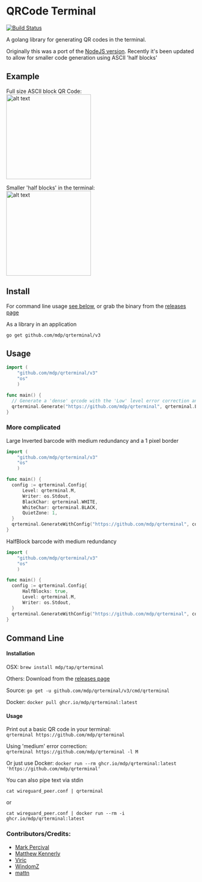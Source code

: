 # QRCode Terminal

[![Build Status](https://github.com/mdp/qrterminal/actions/workflows/build.yml/badge.svg)](https://github.com/mdp/qrterminal/actions/workflows/build.yml)

A golang library for generating QR codes in the terminal.

Originally this was a port of the [NodeJS version](https://github.com/gtanner/qrcode-terminal). Recently it's been updated to allow for smaller code generation using ASCII 'half blocks'

## Example
Full size ASCII block QR Code:  
<img src="https://user-images.githubusercontent.com/2868/37992336-0ba06b56-31d1-11e8-9d32-5c6bb008dc74.png" alt="alt text" width="225" height="225">

Smaller 'half blocks' in the terminal:  
<img src="https://user-images.githubusercontent.com/2868/37992371-243d4238-31d1-11e8-92f8-e34a794b21af.png" alt="alt text" width="225" height="225">

## Install

For command line usage [see below](https://github.com/mdp/qrterminal#command-line), or grab the binary from the [releases page](https://github.com/mdp/qrterminal/releases)

As a library in an application

`go get github.com/mdp/qrterminal/v3`

## Usage

```go
import (
    "github.com/mdp/qrterminal/v3"
    "os"
    )

func main() {
  // Generate a 'dense' qrcode with the 'Low' level error correction and write it to Stdout
  qrterminal.Generate("https://github.com/mdp/qrterminal", qrterminal.L, os.Stdout)
}
```

### More complicated

Large Inverted barcode with medium redundancy and a 1 pixel border
```go
import (
    "github.com/mdp/qrterminal/v3"
    "os"
    )

func main() {
  config := qrterminal.Config{
      Level: qrterminal.M,
      Writer: os.Stdout,
      BlackChar: qrterminal.WHITE,
      WhiteChar: qrterminal.BLACK,
      QuietZone: 1,
  }
  qrterminal.GenerateWithConfig("https://github.com/mdp/qrterminal", config)
}
```

HalfBlock barcode with medium redundancy
```go
import (
    "github.com/mdp/qrterminal/v3"
    "os"
    )

func main() {
  config := qrterminal.Config{
      HalfBlocks: true,
      Level: qrterminal.M,
      Writer: os.Stdout,
  }
  qrterminal.GenerateWithConfig("https://github.com/mdp/qrterminal", config)
}
```


## Command Line

#### Installation

OSX: `brew install mdp/tap/qrterminal`

Others: Download from the [releases page](https://github.com/mdp/qrterminal/releases)

Source: `go get -u github.com/mdp/qrterminal/v3/cmd/qrterminal`

Docker: `docker pull ghcr.io/mdp/qrterminal:latest`

#### Usage

Print out a basic QR code in your terminal:  
`qrterminal https://github.com/mdp/qrterminal`

Using 'medium' error correction:  
`qrterminal https://github.com/mdp/qrterminal -l M`

Or just use Docker: `docker run --rm ghcr.io/mdp/qrterminal:latest 'https://github.com/mdp/qrterminal'`

You can also pipe text via stdin

`cat wireguard_peer.conf | qrterminal`

or

`cat wireguard_peer.conf | docker run --rm -i ghcr.io/mdp/qrterminal:latest`


### Contributors/Credits:

- [Mark Percival](https://github.com/mdp)
- [Matthew Kennerly](https://github.com/mtkennerly)  
- [Viric](https://github.com/viric)  
- [WindomZ](https://github.com/WindomZ)  
- [mattn](https://github.com/mattn)  
